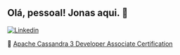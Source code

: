 ## Olá, pessoal! Jonas aqui. 🖖

[![Linkedin](https://img.shields.io/badge/LinkedIn-0077B5?style=for-the-badge&logo=linkedin&logoColor=white)](https://www.linkedin.com/in/jonas-augusto-santos/)



📜 [Apache Cassandra 3 Developer Associate Certification ](https://certification.mettl.com/datastax/applicant/verify-certification-with-qr?email=jonas.a.santos%40hotmail.com&assessment=Apache%20Cassandra%203%20Developer%20Associate%20Certification&date=Dec%2004,%202023)
